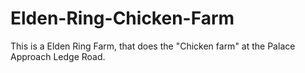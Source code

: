 # Elden-Ring-Chicken-Farm
This is a Elden Ring Farm, that does the "Chicken farm" at the Palace Approach Ledge Road.
